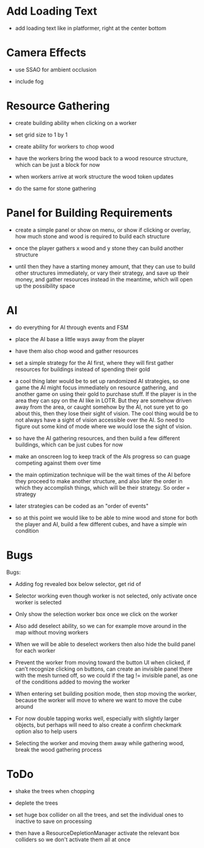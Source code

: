 # Add Loading Text

* add loading text like in platformer, right at the center bottom

# Camera Effects

* use SSAO for ambient occlusion

* include fog


# Resource Gathering

* create building ability when clicking on a worker

* set grid size to 1 by 1 

* create ability for workers to chop wood

* have the workers bring the wood back to a wood resource structure, which can be just a block for now

* when workers arrive at work structure the wood token updates

* do the same for stone gathering


# Panel for Building Requirements

* create a simple panel or show on menu, or show if clicking or overlay, how much stone and wood is required to build each structure

* once the player gathers x wood and y stone they can build another structure

* until then they have a starting money amount, that they can use to build other structures immediately, or vary their strategy,
and save up their money, and gather resources instead in the meantime, which will open up the possibility space


# AI

* do everything for AI through events and FSM

* place the AI base a little ways away from the player

* have them also chop wood and gather resources

* set a simple strategy for the AI first, where they will first gather resources for buildings instead of spending their gold

* a cool thing later would be to set up randomized AI strategies, so one game the AI might focus immediately on resource gathering, and another game on using their gold to purchase stuff. If the player is in the area they can spy on the AI like in LOTR. But they are somehow driven away from the area, or caught somehow by the AI, not sure yet to go about this, then they lose their sight of vision. The cool thing would be to not always have a sight of vision accessible over the AI. So need to figure out some kind of mode where we would lose the sight of vision.

* so have the AI gathering resources, and then build a few different buildings, which can be just cubes for now

* make an onscreen log to keep track of the AIs progress so can guage competing against them over time

* the main optimization technique will be the wait times of the AI before they proceed to make another structure, and also later the order in which they accomplish things, which will be their strategy. So order = strategy

* later strategies can be coded as an "order of events"

* so at this point we would like to be able to mine wood and stone for both the player and AI, build a few different cubes, and have a simple win condition 


# Bugs

Bugs:

* Adding fog revealed box below selector, get rid of

* Selector working even though worker is not selected, only activate once worker is selected

* Only show the selection worker box once we click on the worker

* Also add deselect ability, so we can for example move around in the map without moving workers

* When we will be able to deselect workers then also hide the build panel for each worker

* Prevent the worker from moving toward the button UI when clicked, if can’t recognize clicking on buttons, can create an invisible panel there with the mesh turned off, so we could if the tag != invisible panel, as one of the conditions added to moving the worker

* When entering set building position mode, then stop moving the worker, because the worker will move to where we want to move the cube around

* For now double tapping works well, especially with slightly larger objects, but perhaps will need to also create a confirm checkmark option also to help users

* Selecting the worker and moving them away while gathering wood, break the wood gathering process


# ToDo 

* shake the trees when chopping

* deplete the trees

* set huge box collider on all the trees, and set the individual ones to inactive to save on processing

* then have a ResourceDepletionManager activate the relevant box colliders so we don't activate them all at once


